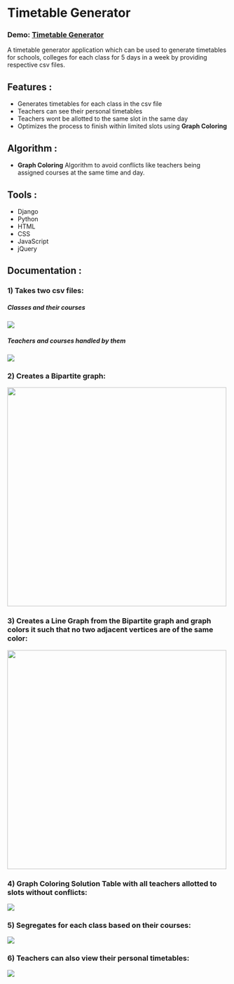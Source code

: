 # Timetable Generator
### Demo: [Timetable Generator](https://timetable-allocator.herokuapp.com/)

A timetable generator application which can be used to generate timetables for schools, colleges for each class for 5 days in a week by providing respective csv files.

## Features :
* Generates timetables for each class in the csv file
* Teachers can see their personal timetables
* Teachers wont be allotted to the same slot in the same day
* Optimizes the process to finish within limited slots using <b>Graph Coloring</b>

## Algorithm :
* <b>Graph Coloring</b> Algorithm to avoid conflicts like teachers being assigned courses at the same time and day.

## Tools :
* Django
* Python
* HTML
* CSS
* JavaScript
* jQuery

## Documentation :
### 1) Takes two csv files:
##### Classes and their courses
<img src="csv1.png">

##### Teachers and courses handled by them
<img src="csv2.png">

### 2) Creates a Bipartite graph:
<img src="bipartite.png" height="auto" width="500px">

### 3) Creates a Line Graph from the Bipartite graph and graph colors it such that no two adjacent vertices are of the same color:
<img src="line.png" height="auto" width="500px">

### 4) Graph Coloring Solution Table with all teachers allotted to slots without conflicts:
<img src="solution.png">

### 5) Segregates for each class based on their courses:
<img src="solution1.png">

### 6) Teachers can also view their personal timetables:
<img src="solution2.png">
